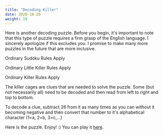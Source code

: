 ```yaml
---
title: "Decoding Killer"
date: 2020-10-26
weight: 19
---
```


<p>Here is another decoding puzzle. Before you begin, it's important to note that this type of puzzle requires a firm grasp of the English language. I sincerely apologize if this excludes you. I promise to make many more puzzles in the future that are more inclusive.
</p>
<p>
Ordinary Sudoku Rules Apply
</p>
Ordinary Little Killer Rules Apply
<p>
Ordinary Killer Rules Apply
</p>
The killer cages are clues that are needed to solve the puzzle. Some (but not necessarily all) need to be decoded and then read from left to right and top to bottom.

To decode a clue, subtract 26 from it as many times as you can without it becoming negative and then convert that number to it's alphabetical character (1=a, 2=b, 3=c,...)

<p>Here is the puzzle. Enjoy! :)
You can play it <a href="https://sudokupad.app/s7bu4dyfl6">here</a>.


</p>